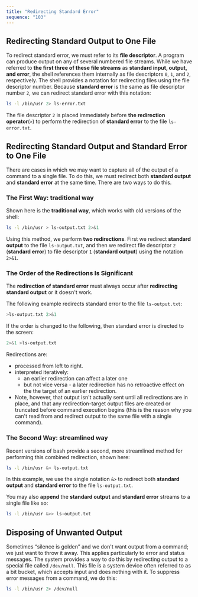 ```yaml
---
title: "Redirecting Standard Error"
sequence: "103"
---
```


## Redirecting Standard Output to One File

To redirect standard error, we must refer to its **file descriptor**. A program can produce output on any of several numbered file streams. While we have referred to **the first three of these file streams** as **standard input, output, and error**, the shell references them internally as file descriptors `0`, `1`, and `2`, respectively. The shell provides a notation for redirecting files using the file descriptor number. Because **standard error** is the same as file descriptor number `2`, we can redirect standard error with this notation:

```bash
ls -l /bin/usr 2> ls-error.txt
```

The file descriptor `2` is placed immediately before **the redirection operator**(`>`) to perform the redirection of **standard error** to the file `ls-error.txt`.

## Redirecting Standard Output and Standard Error to One File

There are cases in which we may want to capture all of the output of a command to a single file. To do this, we must redirect both **standard output** and **standard error** at the same time. There are two ways to do this.

### The First Way: traditional way

Shown here is the **traditional way**, which works with old versions of the shell:

```bash
ls -l /bin/usr > ls-output.txt 2>&1
```

Using this method, we perform **two redirections**. First we redirect **standard output** to the file `ls-output.txt`, and then we redirect file descriptor `2` (**standard error**) to file descriptor `1` (**standard output**) using the notation `2>&1`.

### The Order of the Redirections Is Significant

The **redirection of standard error** must always occur after **redirecting standard output** or it doesn't work.

The following example redirects standard error to the file `ls-output.txt`:

```bash
>ls-output.txt 2>&1
```

If the order is changed to the following, then standard error is directed to the screen:

```bash
2>&1 >ls-output.txt
```

Redirections are:

- processed from left to right.
- interpreted iteratively:
    - an earlier redirection can affect a later one
    - but not vice versa - a later redirection has no retroactive effect on the the target of an earlier redirection.
- Note, however, that output isn't actually sent until all redirections are in place, and that any redirection-target output files are created or truncated before command execution begins (this is the reason why you can't read from and redirect output to the same file with a single command).

### The Second Way: streamlined way

Recent versions of bash provide a second, more streamlined method for performing this combined redirection, shown here:

```bash
ls -l /bin/usr &> ls-output.txt
```

In this example, we use the single notation `&>` to redirect both **standard output** and **standard error** to the file `ls-output.txt`.

You may also **append** the **standard output** and **standard error** streams to a single file like so:

```bash
ls -l /bin/usr &>> ls-output.txt
```

## Disposing of Unwanted Output

Sometimes “silence is golden” and we don't want output from a command; we just want to throw it away. This applies particularly to error and status messages. The system provides a way to do this by redirecting output to a special file called `/dev/null`. This file is a system device often referred to as a bit bucket, which accepts input and does nothing with it. To suppress error messages from a command, we do this:

```bash
ls -l /bin/usr 2> /dev/null
```
